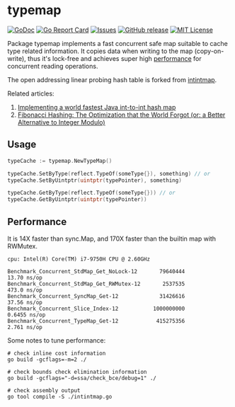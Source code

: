 # typemap

[![GoDoc](https://img.shields.io/badge/api-Godoc-blue.svg)][godoc]
[![Go Report Card](https://goreportcard.com/badge/github.com/jxskiss/typemap)][goreport]
[![Issues](https://img.shields.io/github/issues/jxskiss/typemap.svg)][issues]
[![GitHub release](http://img.shields.io/github/release/jxskiss/typemap.svg)][release]
[![MIT License](http://img.shields.io/badge/license-MIT-blue.svg)][license]

[godoc]: https://pkg.go.dev/github.com/jxskiss/typemap
[goreport]: https://goreportcard.com/report/github.com/jxskiss/typemap
[issues]: https://github.com/jxskiss/typemap/issues
[release]: https://github.com/jxskiss/typemap/releases
[license]: https://github.com/jxskiss/typemap/blob/master/LICENSE

Package typemap implements a fast concurrent safe map suitable to cache type related information.
It copies data when writing to the map (copy-on-write), thus it's lock-free and achieves
super high [performance](#performance) for concurrent reading operations.

The open addressing linear probing hash table is forked from [intintmap](https://github.com/brentp/intintmap).

Related articles:

1. [Implementing a world fastest Java int-to-int hash map](http://java-performance.info/implementing-world-fastest-java-int-to-int-hash-map/)
1. [Fibonacci Hashing: The Optimization that the World Forgot (or: a Better Alternative to Integer Modulo)](https://probablydance.com/2018/06/16/fibonacci-hashing-the-optimization-that-the-world-forgot-or-a-better-alternative-to-integer-modulo/)

## Usage

```go
typeCache := typemap.NewTypeMap()

typeCache.SetByType(reflect.TypeOf(someType{}), something) // or
typeCache.SetByUintptr(uintptr(typePointer), something)

typeCache.GetByType(reflect.TypeOf(someType{})) // or
typeCache.GetByUintptr(uintptr(typePointer))
```

## Performance

It is 14X faster than sync.Map, and 170X faster than the builtin map with RWMutex.

```text
cpu: Intel(R) Core(TM) i7-9750H CPU @ 2.60GHz

Benchmark_Concurrent_StdMap_Get_NoLock-12       79640444                13.70 ns/op
Benchmark_Concurrent_StdMap_Get_RWMutex-12       2537535               473.0 ns/op
Benchmark_Concurrent_SyncMap_Get-12             31426616                37.56 ns/op
Benchmark_Concurrent_Slice_Index-12           1000000000                 0.6455 ns/op
Benchmark_Concurrent_TypeMap_Get-12            415275356                 2.761 ns/op
```

Some notes to tune performance:

```shell
# check inline cost information
go build -gcflags=-m=2 ./

# check bounds check elimination information
go build -gcflags="-d=ssa/check_bce/debug=1" ./

# check assembly output
go tool compile -S ./intintmap.go
```
